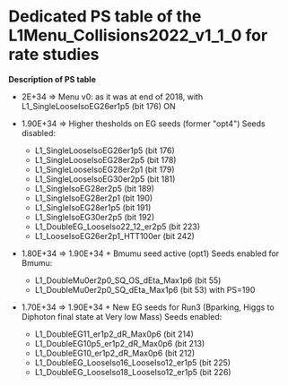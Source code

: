 # Dedicated PS table of the L1Menu_Collisions2022_v1_1_0 for rate studies

**Description of PS table**

* 2E+34 => Menu v0:
    as it was at end of 2018, with L1_SingleLooseIsoEG26er1p5 (bit 176) ON


* 1.90E+34 => Higher thesholds on EG seeds (former "opt4")
    Seeds disabled:      
     - L1_SingleLooseIsoEG26er1p5 (bit 176)
     - L1_SingleLooseIsoEG28er2p5 (bit 178)
     - L1_SingleLooseIsoEG28er2p1 (bit 179) 
     - L1_SingleLooseIsoEG30er2p5 (bit 181)
     - L1_SingleIsoEG28er2p5 (bit 189)
     - L1_SingleIsoEG28er2p1 (bit 190)
     - L1_SingleIsoEG28er1p5 (bit 191)
     - L1_SingleIsoEG30er2p5 (bit 192)
     - L1_DoubleEG_LooseIso22_12_er2p5 (bit 223)
     - L1_LooseIsoEG26er2p1_HTT100er (bit 242)

    
* 1.80E+34 => 1.90E+34 + Bmumu seed active (opt1)
    Seeds enabled for Bmumu:
     - L1_DoubleMu0er2p0_SQ_OS_dEta_Max1p6 (bit 55)
     - L1_DoubleMu0er2p0_SQ_dEta_Max1p6 (bit 53) with PS=190


* 1.70E+34 => 1.90E+34 + New EG seeds for Run3 (Bparking, Higgs to Diphoton final state at Very low Mass)
    Seeds enabled:
     - L1_DoubleEG11_er1p2_dR_Max0p6 (bit 214)
     - L1_DoubleEG10p5_er1p2_dR_Max0p6 (bit 213)
     - L1_DoubleEG10_er1p2_dR_Max0p6 (bit 212)
     - L1_DoubleEG_LooseIso16_LooseIso12_er1p5 (bit 225)
     - L1_DoubleEG_LooseIso18_LooseIso12_er1p5 (bit 226)
